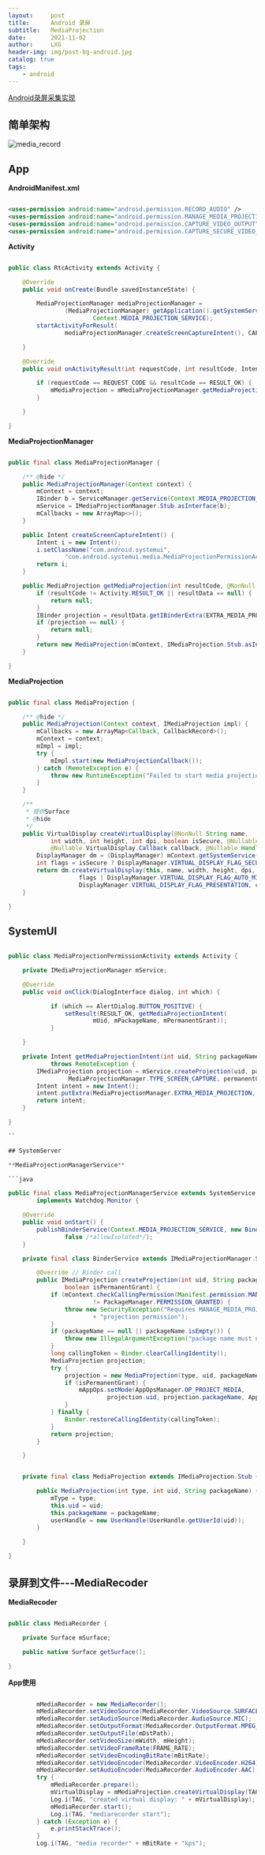 ```yaml
---
layout:     post
title:      Android 录屏
subtitle:   MediaProjection
date:       2021-11-02
author:     LXG
header-img: img/post-bg-android.jpg
catalog: true
tags:
    - android
---
```


[Android录屏采集实现](https://xie.infoq.cn/article/dd40cd5d753c896225063f696)

## 简单架构

![media_record](/images/media/media_record.png)

## App

**AndroidManifest.xml**

```xml

<uses-permission android:name="android.permission.RECORD_AUDIO" />
<uses-permission android:name="android.permission.MANAGE_MEDIA_PROJECTION" />
<uses-permission android:name="android.permission.CAPTURE_VIDEO_OUTPUT" />
<uses-permission android:name="android.permission.CAPTURE_SECURE_VIDEO_OUTPUT" />

```

**Activity**

```java

public class RtcActivity extends Activity {

    @Override
    public void onCreate(Bundle savedInstanceState) {

        MediaProjectionManager mediaProjectionManager =
                (MediaProjectionManager) getApplication().getSystemService(
                        Context.MEDIA_PROJECTION_SERVICE);
        startActivityForResult(
                mediaProjectionManager.createScreenCaptureIntent(), CAPTURE_PERMISSION_REQUEST_CODE);

    }

    @Override
    public void onActivityResult(int requestCode, int resultCode, Intent data) {

        if (requestCode == REQUEST_CODE && resultCode == RESULT_OK) {
            mMediaProjection = mMediaProjectionManager.getMediaProjection(resultCode,data);
        }

    }

}

```

**MediaProjectionManager**

```java

public final class MediaProjectionManager {

    /** @hide */
    public MediaProjectionManager(Context context) {
        mContext = context;
        IBinder b = ServiceManager.getService(Context.MEDIA_PROJECTION_SERVICE);
        mService = IMediaProjectionManager.Stub.asInterface(b);
        mCallbacks = new ArrayMap<>();
    }

    public Intent createScreenCaptureIntent() {
        Intent i = new Intent();
        i.setClassName("com.android.systemui",
                "com.android.systemui.media.MediaProjectionPermissionActivity");
        return i;
    }

    public MediaProjection getMediaProjection(int resultCode, @NonNull Intent resultData) {
        if (resultCode != Activity.RESULT_OK || resultData == null) {
            return null;
        }
        IBinder projection = resultData.getIBinderExtra(EXTRA_MEDIA_PROJECTION);
        if (projection == null) {
            return null;
        }
        return new MediaProjection(mContext, IMediaProjection.Stub.asInterface(projection));
    }

}

```

**MediaProjection**

```java

public final class MediaProjection {

    /** @hide */
    public MediaProjection(Context context, IMediaProjection impl) {
        mCallbacks = new ArrayMap<Callback, CallbackRecord>();
        mContext = context;
        mImpl = impl;
        try {
            mImpl.start(new MediaProjectionCallback());
        } catch (RemoteException e) {
            throw new RuntimeException("Failed to start media projection", e);
        }
    }

    /**
     * 提供Surface
     * @hide
     */
    public VirtualDisplay createVirtualDisplay(@NonNull String name,
            int width, int height, int dpi, boolean isSecure, @Nullable Surface surface,
            @Nullable VirtualDisplay.Callback callback, @Nullable Handler handler) {
        DisplayManager dm = (DisplayManager) mContext.getSystemService(Context.DISPLAY_SERVICE);
        int flags = isSecure ? DisplayManager.VIRTUAL_DISPLAY_FLAG_SECURE : 0;
        return dm.createVirtualDisplay(this, name, width, height, dpi, surface,
                    flags | DisplayManager.VIRTUAL_DISPLAY_FLAG_AUTO_MIRROR |
                    DisplayManager.VIRTUAL_DISPLAY_FLAG_PRESENTATION, callback, handler);
    }

}

```

## SystemUI

```java

public class MediaProjectionPermissionActivity extends Activity {

    private IMediaProjectionManager mService;

    @Override
    public void onClick(DialogInterface dialog, int which) {

            if (which == AlertDialog.BUTTON_POSITIVE) {
                setResult(RESULT_OK, getMediaProjectionIntent(
                        mUid, mPackageName, mPermanentGrant));
            }

    }

    private Intent getMediaProjectionIntent(int uid, String packageName, boolean permanentGrant)
            throws RemoteException {
        IMediaProjection projection = mService.createProjection(uid, packageName,
                 MediaProjectionManager.TYPE_SCREEN_CAPTURE, permanentGrant);
        Intent intent = new Intent();
        intent.putExtra(MediaProjectionManager.EXTRA_MEDIA_PROJECTION, projection.asBinder());
        return intent;
    }

}

``

## SystemServer

**MediaProjectionManagerService**

```java

public final class MediaProjectionManagerService extends SystemService
        implements Watchdog.Monitor {

    @Override
    public void onStart() {
        publishBinderService(Context.MEDIA_PROJECTION_SERVICE, new BinderService(),
                false /*allowIsolated*/);
    }

    private final class BinderService extends IMediaProjectionManager.Stub {

        @Override // Binder call
        public IMediaProjection createProjection(int uid, String packageName, int type,
                boolean isPermanentGrant) {
            if (mContext.checkCallingPermission(Manifest.permission.MANAGE_MEDIA_PROJECTION)
                        != PackageManager.PERMISSION_GRANTED) {
                throw new SecurityException("Requires MANAGE_MEDIA_PROJECTION in order to grant "
                        + "projection permission");
            }
            if (packageName == null || packageName.isEmpty()) {
                throw new IllegalArgumentException("package name must not be empty");
            }
            long callingToken = Binder.clearCallingIdentity();
            MediaProjection projection;
            try {
                projection = new MediaProjection(type, uid, packageName);
                if (isPermanentGrant) {
                    mAppOps.setMode(AppOpsManager.OP_PROJECT_MEDIA,
                            projection.uid, projection.packageName, AppOpsManager.MODE_ALLOWED);
                }
            } finally {
                Binder.restoreCallingIdentity(callingToken);
            }
            return projection;
        }

    }


    private final class MediaProjection extends IMediaProjection.Stub {

        public MediaProjection(int type, int uid, String packageName) {
            mType = type;
            this.uid = uid;
            this.packageName = packageName;
            userHandle = new UserHandle(UserHandle.getUserId(uid));
        }

    }

}

```

## 录屏到文件---MediaRecoder

**MediaRecoder**

```java

public class MediaRecorder {

    private Surface mSurface;

    public native Surface getSurface();

}

```

**App使用**

```java

        mMediaRecorder = new MediaRecorder();
        mMediaRecorder.setVideoSource(MediaRecorder.VideoSource.SURFACE);
        mMediaRecorder.setAudioSource(MediaRecorder.AudioSource.MIC);
        mMediaRecorder.setOutputFormat(MediaRecorder.OutputFormat.MPEG_4);
        mMediaRecorder.setOutputFile(mDstPath);
        mMediaRecorder.setVideoSize(mWidth, mHeight);
        mMediaRecorder.setVideoFrameRate(FRAME_RATE);
        mMediaRecorder.setVideoEncodingBitRate(mBitRate);
        mMediaRecorder.setVideoEncoder(MediaRecorder.VideoEncoder.H264);
        mMediaRecorder.setAudioEncoder(MediaRecorder.AudioEncoder.AAC);
        try {
            mMediaRecorder.prepare();
            mVirtualDisplay = mMediaProjection.createVirtualDisplay(TAG + "-display", mWidth, mHeight, mDpi, DisplayManager.VIRTUAL_DISPLAY_FLAG_PUBLIC, mMediaRecorder.getSurface(), null, null);
            Log.i(TAG, "created virtual display: " + mVirtualDisplay);
            mMediaRecorder.start();
            Log.i(TAG, "mediarecorder start");
        } catch (Exception e) {
            e.printStackTrace();
        }
        Log.i(TAG, "media recorder" + mBitRate + "kps");

```





